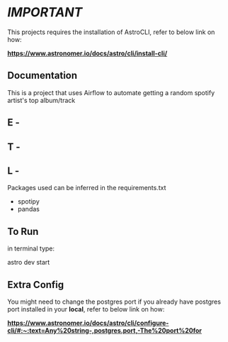 # ***IMPORTANT*** 

This projects requires the installation of AstroCLI, refer to below link on how:

**https://www.astronomer.io/docs/astro/cli/install-cli/**


## **Documentation**

This is a project that uses Airflow to automate getting a random spotify artist's top album/track

## E -  
## T - 
## L -

Packages used can be inferred in the requirements.txt
- spotipy
- pandas

## **To Run**

in terminal type:

astro dev start

## **Extra Config**

You might need to change the postgres port if you already have postgres port installed in your **local**, refer to below link on how:

**https://www.astronomer.io/docs/astro/cli/configure-cli/#:~:text=Any%20string-,postgres.port,-The%20port%20for**
